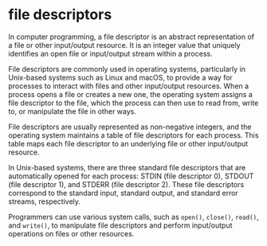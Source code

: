 # file descriptors


In computer programming, a file descriptor is an abstract representation of a file or other input/output resource. It is an integer value that uniquely identifies an open file or input/output stream within a process.

File descriptors are commonly used in operating systems, particularly in Unix-based systems such as Linux and macOS, to provide a way for processes to interact with files and other input/output resources. When a process opens a file or creates a new one, the operating system assigns a file descriptor to the file, which the process can then use to read from, write to, or manipulate the file in other ways.

File descriptors are usually represented as non-negative integers, and the operating system maintains a table of file descriptors for each process. This table maps each file descriptor to an underlying file or other input/output resource.

In Unix-based systems, there are three standard file descriptors that are automatically opened for each process: STDIN (file descriptor 0), STDOUT (file descriptor 1), and STDERR (file descriptor 2). These file descriptors correspond to the standard input, standard output, and standard error streams, respectively.

Programmers can use various system calls, such as `open()`, `close()`, `read()`, and `write()`, to manipulate file descriptors and perform input/output operations on files or other resources.	
